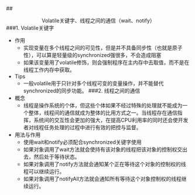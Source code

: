 ##<center>Volatile关键字、线程之间的通信（wait、notify）</center>
###1.	Volatile关键字
*	作用
	*	实现变量在多个线程之间的可见性，但是并不具备同步性（也就是原子性），可以算是轻量级的synchronized强很多，不会造成阻塞
	*	如果该变量用了volatile修饰，则会强制程序在主内存中去取值，而不是在线程工作内存中获取。
*	Tips
	*	一般volatile用于只针对多个线程可变的变量操作，并不能替代synchronized的同步功能。
###2.	线程之间的通信
*	概念
	*	线程是操作系统的个体，但这些个体如果不经过特殊的处理就不能成为一个整体，线程间的通信就成为整体的比用方式之一。当线程存在通信指挥，系统间的交互性会更加的强大，在提高CPU利用率的同时还会使开发者对线程任务处理的过程中进行有效的把控与监督。
*	用法与作用
	*	使用wait和notify必须配合synchronized关键字使用
	*	如果对象调用了wait方法就会使持有该对象的线程把该对象的控制权交出去，然后处于等待状态。
	*	如果对象调用了notify方法就会通知某个正在等待这个对象的控制权的线程可以继续运行。
	*	如果对象调用了notifyAll方法就会通知所有等待这个对象控制权的线程继续运行。